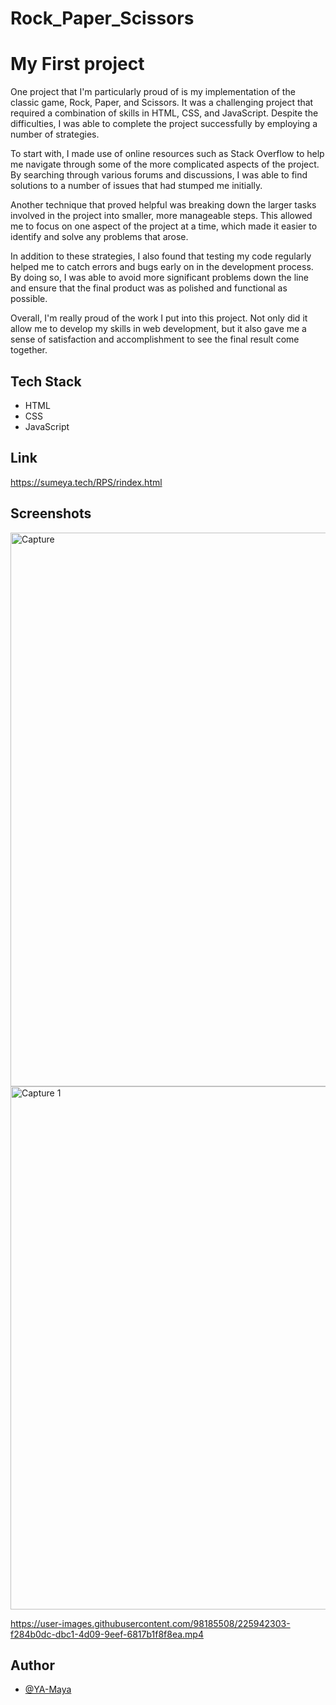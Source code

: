 # Rock_Paper_Scissors

# My First project 
One project that I'm particularly proud of is my implementation of the classic game, Rock, Paper, and Scissors. It was a challenging project that required a combination of skills in HTML, CSS, and JavaScript. Despite the difficulties, I was able to complete the project successfully by employing a number of strategies.

To start with, I made use of online resources such as Stack Overflow to help me navigate through some of the more complicated aspects of the project. By searching through various forums and discussions, I was able to find solutions to a number of issues that had stumped me initially.

Another technique that proved helpful was breaking down the larger tasks involved in the project into smaller, more manageable steps. This allowed me to focus on one aspect of the project at a time, which made it easier to identify and solve any problems that arose.

In addition to these strategies, I also found that testing my code regularly helped me to catch errors and bugs early on in the development process. By doing so, I was able to avoid more significant problems down the line and ensure that the final product was as polished and functional as possible.

Overall, I'm really proud of the work I put into this project. Not only did it allow me to develop my skills in web development, but it also gave me a sense of satisfaction and accomplishment to see the final result come together. 

## Tech Stack
- HTML
- CSS
- JavaScript

## Link
https://sumeya.tech/RPS/rindex.html

## Screenshots


<img width="886" alt="Capture" src="https://user-images.githubusercontent.com/98185508/225887964-91c58dbb-7f48-4c4d-8354-9db27a8429b6.PNG">
<img width="837" alt="Capture 1" src="https://user-images.githubusercontent.com/98185508/225887959-0bd781ee-3ce1-49ba-a6ab-ef479d7fc6a0.PNG">



https://user-images.githubusercontent.com/98185508/225942303-f284b0dc-dbc1-4d09-9eef-6817b1f8f8ea.mp4



## Author
- [@YA-Maya](https://github.com/YA-Maya)
